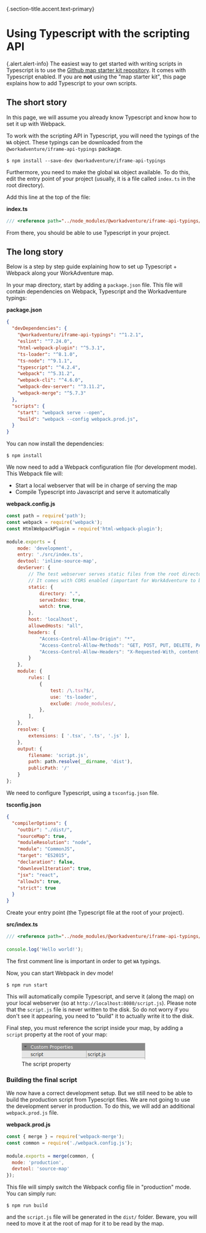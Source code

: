{.section-title.accent.text-primary}
# Using Typescript with the scripting API

{.alert.alert-info}
The easiest way to get started with writing scripts in Typescript is to use the 
[Github map starter kit repository](https://github.com/workadventure/map-starter-kit). It comes with 
Typescript enabled. If you are **not** using the "map starter kit", this page explains how to add Typescript to your 
own scripts.

## The short story

In this page, we will assume you already know Typescript and know how to set it up with Webpack.

To work with the scripting API in Typescript, you will need the typings of the `WA` object. These typings can be downloaded from the `@workadventure/iframe-api-typings` package.

```console
$ npm install --save-dev @workadventure/iframe-api-typings
```

Furthermore, you need to make the global `WA` object available. To do this, edit the entry point of your project (usually, it is a file called `index.ts` in the root directory).

Add this line at the top of the file:

**index.ts**
```typescript
/// <reference path="../node_modules/@workadventure/iframe-api-typings/iframe_api.d.ts" />
```

From there, you should be able to use Typescript in your project.

## The long story

Below is a step by step guide explaining how to set up Typescript + Webpack along your WorkAdventure map.

In your map directory, start by adding a `package.json` file. This file will contain dependencies on Webpack, Typescript and the Workadventure typings:

**package.json**
```json
{
  "devDependencies": {
    "@workadventure/iframe-api-typings": "^1.2.1",
    "eslint": "^7.24.0",
    "html-webpack-plugin": "^5.3.1",
    "ts-loader": "^8.1.0",
    "ts-node": "^9.1.1",
    "typescript": "^4.2.4",
    "webpack": "^5.31.2",
    "webpack-cli": "^4.6.0",
    "webpack-dev-server": "^3.11.2",
    "webpack-merge": "^5.7.3"
  },
  "scripts": {
    "start": "webpack serve --open",
    "build": "webpack --config webpack.prod.js",
  }
}
```

You can now install the dependencies:

```console
$ npm install
```

We now need to add a Webpack configuration file (for development mode). This Webpack file will:

*   Start a local webserver that will be in charge of serving the map
*   Compile Typescript into Javascript and serve it automatically

**webpack.config.js**
```js
const path = require('path');
const webpack = require('webpack');
const HtmlWebpackPlugin = require('html-webpack-plugin');

module.exports = {
    mode: 'development',
    entry: './src/index.ts',
    devtool: 'inline-source-map',
    devServer: {
        // The test webserver serves static files from the root directory.
        // It comes with CORS enabled (important for WorkAdventure to be able to load the map)
        static: {
            directory: ".",
            serveIndex: true,
            watch: true,
        },
        host: 'localhost',
        allowedHosts: "all",
        headers: {
            "Access-Control-Allow-Origin": "*",
            "Access-Control-Allow-Methods": "GET, POST, PUT, DELETE, PATCH, OPTIONS",
            "Access-Control-Allow-Headers": "X-Requested-With, content-type, Authorization"
        }
    },
    module: {
        rules: [
            {
                test: /\.tsx?$/,
                use: 'ts-loader',
                exclude: /node_modules/,
            },
        ],
    },
    resolve: {
        extensions: [ '.tsx', '.ts', '.js' ],
    },
    output: {
        filename: 'script.js',
        path: path.resolve(__dirname, 'dist'),
        publicPath: '/'
    }
};
```

We need to configure Typescript, using a `tsconfig.json` file.

**tsconfig.json**
```json
{
  "compilerOptions": {
    "outDir": "./dist/",
    "sourceMap": true,
    "moduleResolution": "node",
    "module": "CommonJS",
    "target": "ES2015",
    "declaration": false,
    "downlevelIteration": true,
    "jsx": "react",
    "allowJs": true,
    "strict": true
  }
}
```

Create your entry point (the Typescript file at the root of your project).

**src/index.ts**
```typescript
/// <reference path="../node_modules/@workadventure/iframe-api-typings/iframe_api.d.ts" />

console.log('Hello world!');
```

The first comment line is important in order to get `WA` typings.

Now, you can start Webpack in dev mode!

```console
$ npm run start
```

This will automatically compile Typescript, and serve it (along the map) on your local webserver (so at `http://localhost:8080/script.js`). Please note that the `script.js` file is never written to the disk. So do not worry if you don't see it appearing, you need to "build" it to actually write it to the disk.

Final step, you must reference the script inside your map, by adding a `script` property at the root of your map:

<figure class="figure">
    <img src="images/script_property.png" class="figure-img img-fluid rounded" alt="" />
    <figcaption class="figure-caption">The script property</figcaption>
</figure>

### Building the final script

We now have a correct development setup. But we still need to be able to build the production script from Typescript files. We are not going to use the development server in production. To do this, we will add an additional `webpack.prod.js` file.

**webpack.prod.js**
```javascript
const { merge } = require('webpack-merge');
const common = require('./webpack.config.js');

module.exports = merge(common, {
  mode: 'production',
  devtool: 'source-map'
});
```

This file will simply switch the Webpack config file in "production" mode. You can simply run:

```console
$ npm run build
```

and the `script.js` file will be generated in the `dist/` folder. Beware, you will need to move it at the root of map for it to be read by the map.
